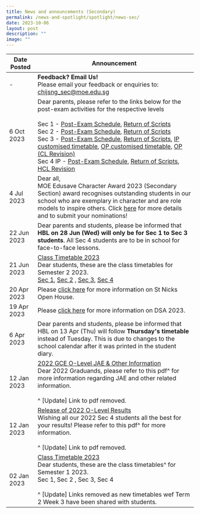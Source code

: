 ```yaml
---
title: News and announcements (Secondary)
permalink: /news-and-spotlight/spotlight/news-sec/
date: 2023-10-06
layout: post
description: ""
image: ""
---
```

| Date Posted | Announcement |
| -------- | -------- |
| - | **Feedback? Email Us!**<br>Please email your feedback or enquiries to: chijsng_sec@moe.edu.sg |
| 6 Oct 2023 | Dear parents, please refer to the links below for the post-exam activities for the respective levels<br><br>Sec 1 - [Post-Exam Schedule](/files/PDF%20for%20announcements/Secondary/Post%20Exam%20(Sec%201)/2023%20pes%20sec%201.pdf), [Return of Scripts](/files/PDF%20for%20announcements/Secondary/Post%20Exam%20(Sec%201)/2023%20pes%20sec%201%20(ros).pdf)<br>Sec 2 - [Post-Exam Schedule](/files/PDF%20for%20announcements/Secondary/Post%20Exam%20(Sec%202)/2023%20pes%20sec%202.pdf), [Return of Scripts](/files/PDF%20for%20announcements/Secondary/Post%20Exam%20(Sec%202)/2023%20pes%20sec%202%20(ros).pdf)<br>Sec 3 - [Post-Exam Schedule](/files/PDF%20for%20announcements/Secondary/Post%20Exam%20(Sec%203)/2023%20pes%20sec%203.pdf), [Return of Scripts](/files/PDF%20for%20announcements/Secondary/Post%20Exam%20(Sec%203)/2023%20pes%20sec%203%20(ros).pdf), [IP customised timetable](/files/PDF%20for%20announcements/Secondary/Post%20Exam%20(Sec%203)/2023%20pes%20sec%203%20ip%20(customised%20tt).pdf), [OP customised timetable](/files/PDF%20for%20announcements/Secondary/Post%20Exam%20(Sec%203)/2023%20pes%20sec%203%20op%20(customised%20tt).pdf), [OP (CL Revision)](/files/PDF%20for%20announcements/Secondary/Post%20Exam%20(Sec%203)/2023%20pes%20sec%203%20op%20(cl%20revision).pdf)<br>Sec 4 IP - [Post-Exam Schedule](/files/PDF%20for%20announcements/Secondary/Post%20Exam%20(Sec%204)/2023%20pes%20sec%204.pdf), [Return of Scripts](/files/PDF%20for%20announcements/Secondary/Post%20Exam%20(Sec%204)/2023%20pes%20sec%204%20ip%20(ros).pdf), [HCL Revision](/files/PDF%20for%20announcements/Secondary/Post%20Exam%20(Sec%204)/2023%20pes%20sec%204%20(hcl%20revision).pdf) | 
| 4 Jul 2023 | Dear all,<br>MOE Edusave Character Award 2023 (Secondary Section) award recognises outstanding students in our school who are exemplary in character and are role models to inspire others. Click [here](https://go.gov.sg/echachijsn) for more details and to submit your nominations! |
| 22 Jun 2023 | Dear parents and students, please be informed that **HBL on 28 Jun (Wed) will only be for Sec 1 to Sec 3 students**. All Sec 4 students are  to be in school for face-to-face lessons.
| 21 Jun 2023 | <u>Class Timetable 2023</u><br>Dear students, these are the class timetables for Semester 2 2023.<br>[Sec 1](/files/PDF%20for%20announcements/Secondary/Timetable/sec%201%20sem%202%20timetable.pdf), [Sec 2](/files/PDF%20for%20announcements/Secondary/Timetable/sec%202%20sem%202%20timetable.pdf) , [Sec 3](/files/PDF%20for%20announcements/Secondary/Timetable/sec%203%20sem%202%20timetable.pdf), [Sec 4](/files/PDF%20for%20announcements/Secondary/Timetable/sec%204%20sem%202%20timetable.pdf) |
| 20 Apr 2023 | Please [click here](https://chijstnicholasgirls.moe.edu.sg/news-and-spotlight/spotlight/sn-open-house-2023/) for more information on St Nicks Open House. |
| 19 Apr 2023 | Please [click here](https://chijstnicholasgirls.moe.edu.sg/news-and-spotlight/spotlight/sngsdsa2023/) for more information on DSA 2023. |
|6 Apr 2023 | Dear parents and students, please be informed that HBL on 13 Apr (Thu) will follow <b>Thursday's timetable</b> instead of Tuesday. This is due to changes to the school calendar after it was printed in the student diary. | 
| 12 Jan 2023 | <u>2022 GCE O-Level JAE &amp; Other Information</u><br>Dear 2022 Graduands, please refer to this pdf^ for more information regarding JAE and other related information.<br><br>^ [Update] Link to pdf removed. |
| 12 Jan 2023 | <u>Release of 2022 O-Level Results</u><br>Wishing all our 2022 Sec 4 students all the best for your results! Please refer to this pdf^ for more information.<br><br> ^ [Update] Link to pdf removed. |
| 02 Jan 2023 | <u>Class Timetable 2023</u><br>Dear students, these are the class timetables^ for Semester 1 2023.<br>Sec 1, Sec 2 , Sec 3, Sec 4<br><br>^ [Update] Links removed as new timetables wef Term 2 Week 3 have been shared with students. |